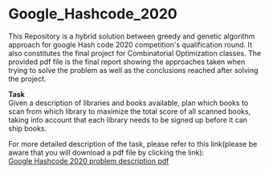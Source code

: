 # Google_Hashcode_2020
This Repository is a hybrid solution between greedy and genetic algorithm approach for google Hash code 2020 competition's qualification round. It also constitutes the final project for Combinatorial Optimization classes. The provided pdf file is the final report showing the approaches taken when trying to solve the problem as well as the conclusions reached after solving the project.

<b>Task</b> <br>
Given a description of libraries and books available, plan which books to scan from
which library to maximize the total score of all scanned books, taking into account that
each library needs to be signed up before it can ship books.

For more detailed description of the task, please refer to this link(please be aware that you will download a pdf file by clicking the link): <br>
[Google Hashcode 2020 problem description pdf](https://codejam.googleapis.com/dashboard/get_file/AQj_6U29N-1Vi8xSJBdGxAGjSvVQWQx2XV2_oZCOB6aWqq_tVDzVXE7d3Gp7RNb6nxWesIX4QNcIAwWXtLQe2h7nHHzmve6tUtRePHpLgG7gMBg/hashcode_2020_qualification_round.pdf?dl=1)
